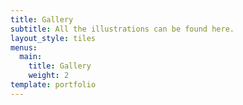 ```yaml
---
title: Gallery
subtitle: All the illustrations can be found here.
layout_style: tiles
menus:
  main:
    title: Gallery
    weight: 2
template: portfolio
---
```

